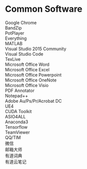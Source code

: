 # Common Software

Google Chrome\
BandZip\
PotPlayer\
Everything\
MATLAB\
Visual Studio 2015 Community\
Visual Studio Code\
TexLive\
Microsoft Office Word\
Microsoft Office Excel\
Microsoft Office Powerpoint\
Microsoft Office OneNote\
Microsoft Office Visio\
PDF Annotator\
Notepad++\
Adobe Au/Ps/Pr/Acrobat DC\
UE4\
CUDA Toolkit\
ASIO4ALL\
Anaconda3\
Tensorflow\
TeamViewer\
QQ/TIM\
微信\
邮箱大师\
有道词典\
有道云笔记
